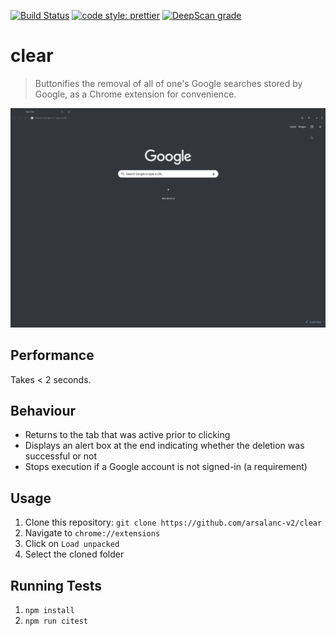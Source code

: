 [![Build Status](https://travis-ci.com/arsalanc-v2/RemoveAllSavedGoogleSearches.svg?token=uQU2TE2LydPhxKjosPjN&branch=master)](https://travis-ci.com/arsalanc-v2/clear)
[![code style: prettier](https://img.shields.io/badge/code_style-prettier-ff69b4.svg)](https://github.com/prettier/prettier)
[![DeepScan grade](https://deepscan.io/api/teams/4974/projects/6771/branches/58345/badge/grade.svg?token=a1fa0980263b30233c0ddf1e9c3ed778290db2ee)](https://deepscan.io/dashboard#view=project&tid=4974&pid=6771&bid=58345)

# clear
> Buttonifies the removal of all of one's Google searches stored by Google, as a Chrome extension for convenience.

![](demo.gif)

## Performance
Takes < 2 seconds.

## Behaviour
* Returns to the tab that was active prior to clicking
* Displays an alert box at the end indicating whether the deletion was successful or not
* Stops execution if a Google account is not signed-in (a requirement)

## Usage
1. Clone this repository: `git clone https://github.com/arsalanc-v2/clear`
2. Navigate to `chrome://extensions`
3. Click on `Load unpacked`
4. Select the cloned folder

## Running Tests
1. ```npm install```
2. ```npm run citest```
